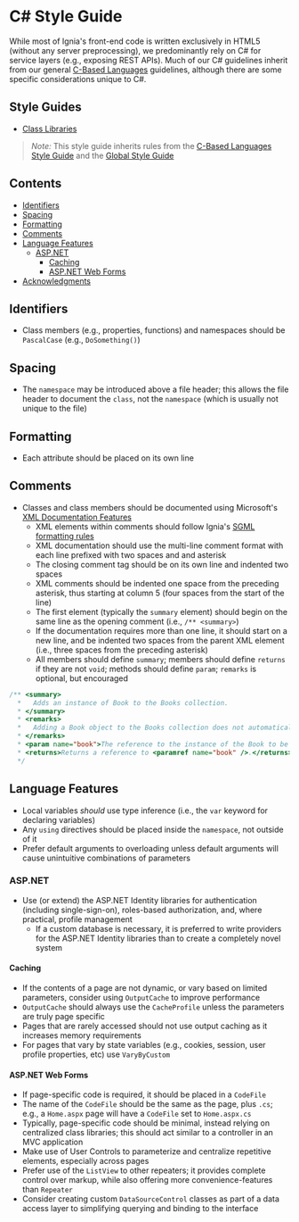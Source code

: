 # C# Style Guide

While most of Ignia's front-end code is written exclusively in HTML5 (without any server preprocessing), we predominantly rely on C# for service layers (e.g., exposing REST APIs). Much of our C# guidelines inherit from our general [C-Based Languages](../README.md) guidelines, although there are some specific considerations unique to C#.

## Style Guides
- [Class Libraries](../C%23/Class%20Libraries.md)

> *Note:* This style guide inherits rules from the [C-Based Languages Style Guide](../README.md) and the [Global Style Guide](../../README.md)

## Contents
- [Identifiers](#identifiers)
- [Spacing](#spacing)
- [Formatting](#formatting)
- [Comments](#comments)
- [Language Features](#language-features)
  - [ASP.NET](#aspnet)
    - [Caching](#caching)
    - [ASP.NET Web Forms](#aspnet-web-forms)
- [Acknowledgments](#acknowledgments)

## Identifiers
- Class members (e.g., properties, functions) and namespaces should be `PascalCase` (e.g., `DoSomething()`)

## Spacing
- The `namespace` may be introduced above a file header; this allows the file header to document the `class`, not the `namespace` (which is usually not unique to the file)

## Formatting
- Each attribute should be placed on its own line

## Comments
- Classes and class members should be documented using Microsoft's [XML Documentation Features](https://msdn.microsoft.com/en-us/library/z04awywx.aspx)
  - XML elements within comments should follow Ignia's [SGML formatting rules](../../SGML-Based%20Languages/README.md)
  - XML documentation should use the multi-line comment format with each line prefixed with two spaces and and asterisk
  - The closing comment tag should be on its own line and indented two spaces
  - XML comments should be indented one space from the preceding asterisk, thus starting at column 5 (four spaces from the start of the line)
  - The first element (typically the `summary` element) should begin on the same line as the opening comment (i.e., `/** <summary>`)
  - If the documentation requires more than one line, it should start on a new line, and be indented two spaces from the parent XML element (i.e., three spaces from the preceding asterisk)
  - All members should define `summary`; members should define `returns` if they are not `void`; methods should define `param`; `remarks` is optional, but encouraged

```c#
/** <summary>
  *   Adds an instance of Book to the Books collection.
  * </summary>
  * <remarks>
  *   Adding a Book object to the Books collection does not automatically save the instance of the Book to the database. To save the update, call <see cref="Save()" />.
  * </remarks>
  * <param name="book">The reference to the instance of the Book to be added to the Books collection.</param>
  * <returns>Returns a reference to <paramref name="book" />.</returns>
  */
```

## Language Features
- Local variables *should* use type inference (i.e., the `var` keyword for declaring variables)
- Any `using` directives should be placed inside the `namespace`, not outside of it
- Prefer default arguments to overloading unless default arguments will cause unintuitive combinations of parameters

### ASP.NET
- Use (or extend) the ASP.NET Identity libraries for authentication (including single-sign-on), roles-based authorization, and, where practical, profile management
  - If a custom database is necessary, it is preferred to write providers for the ASP.NET Identity libraries than to create a completely novel system

#### Caching
- If the contents of a page are not dynamic, or vary based on limited parameters, consider using `OutputCache` to improve performance
- `OutputCache` should always use the `CacheProfile` unless the parameters are truly page specific
- Pages that are rarely accessed should not use output caching as it increases memory requirements
- For pages that vary by state variables (e.g., cookies, session, user profile properties, etc) use `VaryByCustom`

#### ASP.NET Web Forms
- If page-specific code is required, it should be placed in a `CodeFile`
- The name of the `CodeFile` should be the same as the page, plus `.cs`; e.g., a `Home.aspx` page will have a `CodeFile` set to `Home.aspx.cs`
- Typically, page-specific code should be minimal, instead relying on centralized class libraries; this should act similar to a controller in an MVC application
- Make use of User Controls to parameterize and centralize repetitive elements, especially across pages
- Prefer use of the `ListView` to other repeaters; it provides complete control over markup, while also offering more convenience-features than `Repeater`
- Consider creating custom `DataSourceControl` classes as part of a data access layer to simplifying querying and binding to the interface

<!--
## Acknowledgments
-->